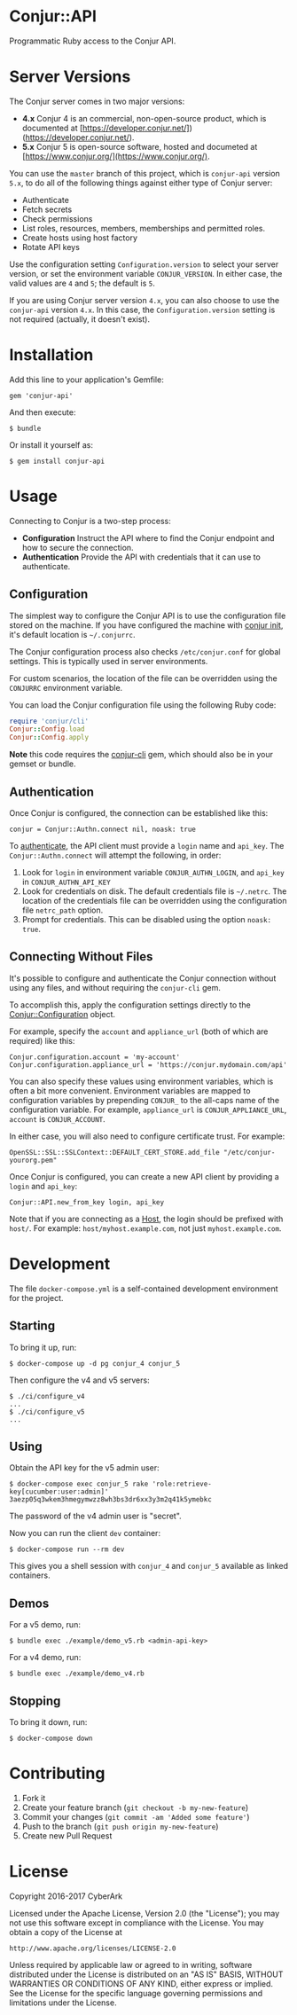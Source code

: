 # Conjur::API

Programmatic Ruby access to the Conjur API.

# Server Versions

The Conjur server comes in two major versions:

* **4.x** Conjur 4 is an commercial, non-open-source product, which is documented at [https://developer.conjur.net/])(https://developer.conjur.net/).
* **5.x** Conjur 5 is open-source software, hosted and documeted at [https://www.conjur.org/](https://www.conjur.org/). 

You can use the `master` branch of this project, which is `conjur-api` version `5.x`, to do all of the following things against either type of Conjur server:

* Authenticate
* Fetch secrets
* Check permissions
* List roles, resources, members, memberships and permitted roles.
* Create hosts using host factory
* Rotate API keys

Use the configuration setting `Configuration.version` to select your server version, or set the environment variable `CONJUR_VERSION`. In either case, the valid values are `4` and `5`; the default is `5`.

If you are using Conjur server version `4.x`, you can also choose to use the `conjur-api` version `4.x`. In this case, the `Configuration.version` setting is not required (actually, it doesn't exist).

# Installation

Add this line to your application's Gemfile:

    gem 'conjur-api'

And then execute:

    $ bundle

Or install it yourself as:

    $ gem install conjur-api

# Usage

Connecting to Conjur is a two-step process:

* **Configuration** Instruct the API where to find the Conjur endpoint and how to secure the connection.
* **Authentication** Provide the API with credentials that it can use to authenticate.

## Configuration

The simplest way to configure the Conjur API is to use the configuration file stored on the machine.
If you have configured the machine with [conjur init](http://developer.conjur.net/reference/tools/init.html),
it's default location is `~/.conjurrc`. 

The Conjur configuration process also checks `/etc/conjur.conf` for global settings. This is typically used
in server environments.

For custom scenarios, the location of the file can be overridden using the `CONJURRC` environment variable. 

You can load the Conjur configuration file using the following Ruby code:

```ruby
require 'conjur/cli'
Conjur::Config.load
Conjur::Config.apply
```

**Note** this code requires the [conjur-cli](https://github.com/conjurinc/cli-ruby) gem, which should also be in your
gemset or bundle.

## Authentication

Once Conjur is configured, the connection can be established like this:

```
conjur = Conjur::Authn.connect nil, noask: true
```

To [authenticate](http://developer.conjur.net/reference/services/authentication/authenticate.html), the API client must
provide a `login` name and `api_key`. The `Conjur::Authn.connect` will attempt the following, in order:

1. Look for `login` in environment variable `CONJUR_AUTHN_LOGIN`, and `api_key` in `CONJUR_AUTHN_API_KEY` 
2. Look for credentials on disk. The default credentials file is `~/.netrc`. The location of the credentials file
can be overridden using the configuration file `netrc_path` option. 
3. Prompt for credentials. This can be disabled using the option `noask: true`.

## Connecting Without Files

It's possible to configure and authenticate the Conjur connection without using any files, and without requiring
the `conjur-cli` gem.

To accomplish this, apply the configuration settings directly to the [Conjur::Configuration](https://github.com/conjurinc/api-ruby/blob/master/lib/conjur/configuration.rb) 
object.

For example, specify the `account` and `appliance_url` (both of which are required) like this:

```
Conjur.configuration.account = 'my-account'
Conjur.configuration.appliance_url = 'https://conjur.mydomain.com/api'
```

You can also specify these values using environment variables, which is often a bit more convenient. 
Environment variables are mapped to configuration variables by prepending `CONJUR_` to the all-caps name of the 
configuration variable. For example, `appliance_url` is `CONJUR_APPLIANCE_URL`, `account` is `CONJUR_ACCOUNT`.

In either case, you will also need to configure certificate trust. For example:

```
OpenSSL::SSL::SSLContext::DEFAULT_CERT_STORE.add_file "/etc/conjur-yourorg.pem"
```

Once Conjur is configured, you can create a new API client by providing a `login` and `api_key`:

```
Conjur::API.new_from_key login, api_key
```

Note that if you are connecting as a [Host](http://developer.conjur.net/reference/services/directory/host), the login should be 
prefixed with `host/`. For example: `host/myhost.example.com`, not just `myhost.example.com`.

# Development

The file `docker-compose.yml` is a self-contained development environment for the project.

## Starting

To bring it up, run:

```sh-session
$ docker-compose up -d pg conjur_4 conjur_5
```

Then configure the v4 and v5 servers:

```sh-session
$ ./ci/configure_v4
...
$ ./ci/configure_v5
...
```

## Using

Obtain the API key for the v5 admin user:

```
$ docker-compose exec conjur_5 rake 'role:retrieve-key[cucumber:user:admin]'
3aezp05q3wkem3hmegymwzz8wh3bs3dr6xx3y3m2q41k5ymebkc
```

The password of the v4 admin user is "secret".

Now you can run the client `dev` container:

```sh-session
$ docker-compose run --rm dev
```

This gives you a shell session with `conjur_4` and `conjur_5` available as linked containers.

## Demos

For a v5 demo, run:

```sh-session
$ bundle exec ./example/demo_v5.rb <admin-api-key>
```

For a v4 demo, run:

```sh-session
$ bundle exec ./example/demo_v4.rb
```

## Stopping

To bring it down, run:

```sh-session
$ docker-compose down
```

# Contributing

1. Fork it
2. Create your feature branch (`git checkout -b my-new-feature`)
3. Commit your changes (`git commit -am 'Added some feature'`)
4. Push to the branch (`git push origin my-new-feature`)
5. Create new Pull Request

# License

Copyright 2016-2017 CyberArk

Licensed under the Apache License, Version 2.0 (the "License");
you may not use this software except in compliance with the License.
You may obtain a copy of the License at

    http://www.apache.org/licenses/LICENSE-2.0

Unless required by applicable law or agreed to in writing, software
distributed under the License is distributed on an "AS IS" BASIS,
WITHOUT WARRANTIES OR CONDITIONS OF ANY KIND, either express or implied.
See the License for the specific language governing permissions and
limitations under the License.
